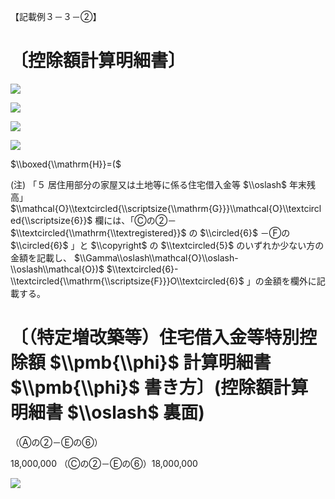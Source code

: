 【記載例３－３－②】

# 〔控除額計算明細書〕

![](https://www.nta.go.jp/tmp/775c1ef5-61aa-47ea-bfad-8ba742b775cb/images/d4642cef16baca0b8b9f5d9cc27be03a983689a26f19542e766010197d4ee174.jpg)

![](https://www.nta.go.jp/tmp/775c1ef5-61aa-47ea-bfad-8ba742b775cb/images/8fc2df4151961cc0f859955d012dafcbf37989971a822ee0ac48e86b8db41ddd.jpg)

![](https://www.nta.go.jp/tmp/775c1ef5-61aa-47ea-bfad-8ba742b775cb/images/564f969d41fe6f5dbbecaed3f24390d351489372028b058bbd73313bfea72deb.jpg)

![](https://www.nta.go.jp/tmp/775c1ef5-61aa-47ea-bfad-8ba742b775cb/images/1d23a98eb92d3d95b9caf801f4bc878ec2a04007b5de54d0fc98e3b011fccf62.jpg)

$\\boxed{\\mathrm{H}}=($

(注) 「５ 居住用部分の家屋又は土地等に係る住宅借入金等 $\\oslash$ 年末残高」 $\\mathcal{O}\\textcircled{\\scriptsize{\\mathrm{G}}}\\mathcal{O}\\textcircled{\\scriptsize{6}}$ 欄には、「Ⓒの②－ $\\textcircled{\\mathrm{\\textregistered}}$ の $\\circled{6}$ －Ⓕの $\\circled{6}$ 」と $\\copyright$ の $\\textcircled{5}$ のいずれか少ない方の金額を記載し、 $\\Gamma\\oslash\\mathcal{O}\\oslash-\\oslash\\mathcal{O})$ $\\textcircled{6}-\\textcircled{\\mathrm{\\scriptsize{F}}}O\\textcircled{6}$ 」の金額を欄外に記載する。

# 〔（特定増改築等）住宅借入金等特別控除額 $\\pmb{\\phi}$ 計算明細書 $\\pmb{\\phi}$ 書き方〕(控除額計算明細書 $\\oslash$ 裏面)

（Ⓐの②－Ⓔの⑥）

18,000,000 （Ⓒの②－Ⓔの⑥）18,000,000

![](https://www.nta.go.jp/tmp/775c1ef5-61aa-47ea-bfad-8ba742b775cb/images/0ba3b44d4230dcfc24f273b2005f784194ee93e5b718c4e8e4ff37b5401c1625.jpg)